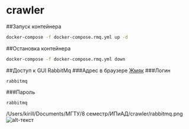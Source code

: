 # crawler
##Запуск контейнера
```zsh
docker-compose -f docker-compose.rmq.yml up -d
```

##Остановка контейнера
```zsh
docker-compose -f docker-compose.rmq.yml down
```

##Доступ к GUI RabbitMq
###Адрес в браузере
[Жмяк](http://localhost:15672)
###Логин 
```
rabbitmq
```
###Пароль
```
rabbitmq
```
/Users/kirill/Documents/МГТУ/8 семестр/ИПиАД/crawler/rabbitmq.png
![alt-текст](https://github.com/kelrilka/crawler/rabbitmq.png "Веб интерфейс RabbitMQ")